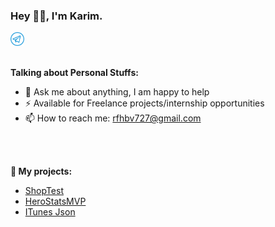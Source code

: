 ### Hey 👋🏽, I'm Karim.


<a href="https://t.me/karim623">
    <img width="22px" src="https://github.com/YanSakhnevich/YanSakhnevich/blob/main/img_and_gif/telegram_icon.png"></a>
  
<br />
<br />

**Talking about Personal Stuffs:**
- 💬  Ask me about anything, I am happy to help
- ⚡  Available for Freelance projects/internship opportunities
- 📫  How to reach me: rfhbv727@gmail.com


<br />
<br />

**📜 My projects:**
- [ShopTest](https://github.com/Skarim333/ShopTest)
-  [HeroStatsMVP](https://github.com/Skarim333/HeroStatsMVP)
-  [ITunes Json](https://github.com/Skarim333/ITunes-Json)

<br />




